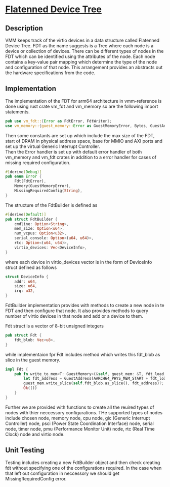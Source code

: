 # [Flatenned Device Tree](../src/arch/src/lib.rs)

## Description
VMM keeps track of the virtio devices  in a data structure called Flatenned Device Tree. FDT as the name suggests is a Tree where each node is a device or collection of devices. There can be different types of nodes in the FDT which can be identified using the attributes of the node. Each node contains a key-value pair mapping which determine the type of the node and configuration of that node.
This arrangement provides an abstracts out the hardware specifications from the code.

## Implementation
The implementation of the FDT for arm64 architecture in vmm-reference is done using rust crate vm_fdt and vm_memory so are the following import statements.
```rs
pub use vm_fdt::{Error as FdtError, FdtWriter};
use vm_memory::{guest_memory::Error as GuestMemoryError, Bytes, GuestAddress, GuestMemory};
```
Then some constants are set up which include the max size of the FDT, start of DRAM in physical address space, base for MMIO and AXI ports and set up the virtual Generic Interrupt Controller.\
Then the Error handler is set up with default error handler of both vm_memory and vm_fdt crates in addition to a error handler for cases of missing required configuration.
```rs
#[derive(Debug)]
pub enum Error {
    Fdt(FdtError),
    Memory(GuestMemoryError),
    MissingRequiredConfig(String),
}
```
The structure of the FdtBuilder is defined as 
```rs
#[derive(Default)]
pub struct FdtBuilder {
    cmdline: Option<String>,
    mem_size: Option<u64>,
    num_vcpus: Option<u32>,
    serial_console: Option<(u64, u64)>,
    rtc: Option<(u64, u64)>,
    virtio_devices: Vec<DeviceInfo>,
}
```
where each device in virtio_devices vector is in the form of DeviceInfo struct defined as follows
```rs
struct DeviceInfo {
    addr: u64,
    size: u64,
    irq: u32,
}
```

FdtBuilder implementation provides with methods to create a new node in te FDT and then configure that node. It also provides methods to query number of virtio devices in that node and add or a device to them.

Fdt struct is a vector of 8-bit unsigned integers
```rs
pub struct Fdt {
    fdt_blob: Vec<u8>,
}
```
while implementaion fpr Fdt includes method which writes this fdt_blob as slice in the guest memory.

```rs
impl Fdt {
    pub fn write_to_mem<T: GuestMemory>(&self, guest_mem: &T, fdt_load_offset: u64) -> Result<()> {
        let fdt_address = GuestAddress(AARCH64_PHYS_MEM_START + fdt_load_offset);
        guest_mem.write_slice(self.fdt_blob.as_slice(), fdt_address)?;
        Ok(())
    }
}
```

Further we are provided with functions to create all the reuired types of nodes with thier neccessory configurations. THe supported types of nodes include chosen node, memory node, cpu node, gic (Generic Interrupt Controller) node, psci (Power State Coordination Interface) node, serial node, timer node, pmu (Performance Monitor Unit) node, rtc (Real Time Clock) node and virtio node.

## Unit Testing
Testing includes creating a new FdtBuilder object and then check creating fdt without specifying one of the configurations required. In the case when that left out configuration in neccessory we should get MissingRequiredConfig error.